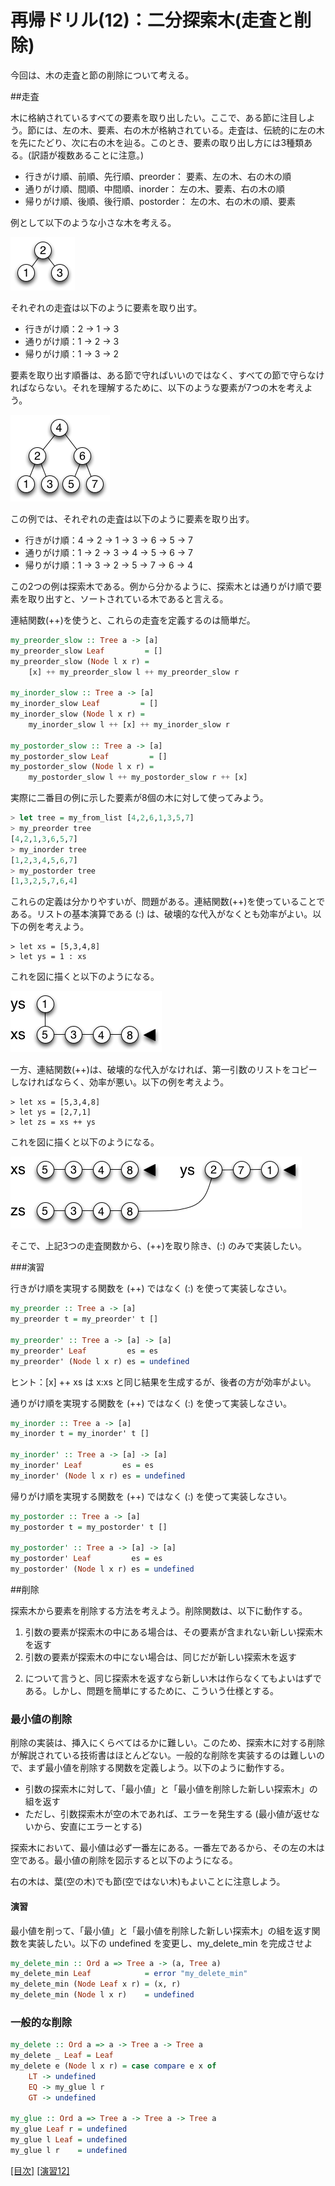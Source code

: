 # 再帰ドリル(12)：二分探索木(走査と削除)

今回は、木の走査と節の削除について考える。

##走査

木に格納されているすべての要素を取り出したい。ここで、ある節に注目しよう。節には、左の木、要素、右の木が格納されている。走査は、伝統的に左の木を先にたどり、次に右の木を辿る。このとき、要素の取り出し方には3種類ある。(訳語が複数あることに注意。)

- 行きがけ順、前順、先行順、preorder： 要素、左の木、右の木の順
- 通りがけ順、間順、中間順、inorder： 左の木、要素、右の木の順
- 帰りがけ順、後順、後行順、postorder： 左の木、右の木の順、要素

例として以下のような小さな木を考える。

![節と走査](figs/traverse.png?raw=true)

それぞれの走査は以下のように要素を取り出す。

- 行きがけ順：2 → 1 → 3
- 通りがけ順：1 → 2 → 3
- 帰りがけ順：1 → 3 → 2

要素を取り出す順番は、ある節で守ればいいのではなく、すべての節で守らなければならない。それを理解するために、以下のような要素が7つの木を考えよう。

![節と走査](figs/traverse2.png?raw=true)

この例では、それぞれの走査は以下のように要素を取り出す。

- 行きがけ順：4 → 2 → 1 → 3 → 6 → 5 → 7
- 通りがけ順：1 → 2 → 3 → 4 → 5 → 6 → 7
- 帰りがけ順：1 → 3 → 2 → 5 → 7 → 6 → 4

この2つの例は探索木である。例から分かるように、探索木とは通りがけ順で要素を取り出すと、ソートされている木であると言える。

連結関数(++)を使うと、これらの走査を定義するのは簡単だ。

```haskell
my_preorder_slow :: Tree a -> [a]
my_preorder_slow Leaf         = []
my_preorder_slow (Node l x r) =
    [x] ++ my_preorder_slow l ++ my_preorder_slow r

my_inorder_slow :: Tree a -> [a]
my_inorder_slow Leaf         = []
my_inorder_slow (Node l x r) =
    my_inorder_slow l ++ [x] ++ my_inorder_slow r

my_postorder_slow :: Tree a -> [a]
my_postorder_slow Leaf         = []
my_postorder_slow (Node l x r) =
    my_postorder_slow l ++ my_postorder_slow r ++ [x]
```

実際に二番目の例に示した要素が8個の木に対して使ってみよう。

```haskell
> let tree = my_from_list [4,2,6,1,3,5,7]
> my_preorder tree
[4,2,1,3,6,5,7]
> my_inorder tree
[1,2,3,4,5,6,7]
> my_postorder tree
[1,3,2,5,7,6,4]
```

これらの定義は分かりやすいが、問題がある。連結関数(++)を使っていることである。リストの基本演算である (:) は、破壊的な代入がなくとも効率がよい。以下の例を考えよう。

    > let xs = [5,3,4,8]
    > let ys = 1 : xs

これを図に描くと以下のようになる。

![cons](figs/cons.png?raw=true)

一方、連結関数(++)は、破壊的な代入がなければ、第一引数のリストをコピーしなければならく、効率が悪い。以下の例を考えよう。

    > let xs = [5,3,4,8]
    > let ys = [2,7,1]
    > let zs = xs ++ ys

これを図に描くと以下のようになる。

![append](figs/append.png?raw=true)

そこで、上記3つの走査関数から、(++)を取り除き、(:) のみで実装したい。

###演習

行きがけ順を実現する関数を (++) ではなく (:) を使って実装しなさい。

```haskell
my_preorder :: Tree a -> [a]
my_preorder t = my_preorder' t []

my_preorder' :: Tree a -> [a] -> [a]
my_preorder' Leaf         es = es
my_preorder' (Node l x r) es = undefined
```

ヒント：[x] ++ xs は x:xs と同じ結果を生成するが、後者の方が効率がよい。


通りがけ順を実現する関数を (++) ではなく (:) を使って実装しなさい。

```haskell
my_inorder :: Tree a -> [a]
my_inorder t = my_inorder' t []

my_inorder' :: Tree a -> [a] -> [a]
my_inorder' Leaf         es = es
my_inorder' (Node l x r) es = undefined
```

帰りがけ順を実現する関数を (++) ではなく (:) を使って実装しなさい。

```haskell
my_postorder :: Tree a -> [a]
my_postorder t = my_postorder' t []

my_postorder' :: Tree a -> [a] -> [a]
my_postorder' Leaf         es = es
my_postorder' (Node l x r) es = undefined
```

##削除

探索木から要素を削除する方法を考えよう。削除関数は、以下に動作する。

1. 引数の要素が探索木の中にある場合は、その要素が含まれない新しい探索木を返す
2. 引数の要素が探索木の中にない場合は、同じだが新しい探索木を返す

2) について言うと、同じ探索木を返すなら新しい木は作らなくてもよいはずである。しかし、問題を簡単にするために、こういう仕様とする。

### 最小値の削除

削除の実装は、挿入にくらべてはるかに難しい。このため、探索木に対する削除が解説されている技術書はほとんどない。一般的な削除を実装するのは難しいので、まず最小値を削除する関数を定義しよう。以下のように動作する。

- 引数の探索木に対して、「最小値」と「最小値を削除した新しい探索木」の組を返す
- ただし、引数探索木が空の木であれば、エラーを発生する (最小値が返せないから、安直にエラーとする)


探索木において、最小値は必ず一番左にある。一番左であるから、その左の木は空である。最小値の削除を図示すると以下のようになる。

右の木は、葉(空の木)でも節(空ではない木)もよいことに注意しよう。

#### 演習

最小値を削って、「最小値」と「最小値を削除した新しい探索木」の組を返す関数を実装したい。以下の undefined を変更し、my_delete_min を完成させよ

```haskell
my_delete_min :: Ord a => Tree a -> (a, Tree a)
my_delete_min Leaf            = error "my_delete_min"
my_delete_min (Node Leaf x r) = (x, r)
my_delete_min (Node l x r)    = undefined
```
### 一般的な削除

```haskell
my_delete :: Ord a => a -> Tree a -> Tree a
my_delete _ Leaf = Leaf
my_delete e (Node l x r) = case compare e x of
    LT -> undefined
    EQ -> my_glue l r
    GT -> undefined

my_glue :: Ord a => Tree a -> Tree a -> Tree a
my_glue Leaf r = undefined
my_glue l Leaf = undefined
my_glue l r    = undefined
```

[[目次]](../README.md) [[演習12]](../exercise/12.hs)
